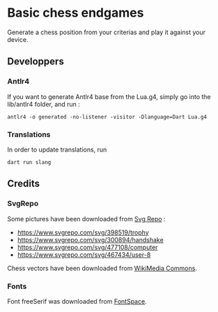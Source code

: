 # Basic chess endgames

Generate a chess position from your criterias and play it against your device.

## Developpers

### Antlr4

If you want to generate Antlr4 base from the Lua.g4, simply go into the lib/antlr4 folder, and run :

```
antlr4 -o generated -no-listener -visitor -Dlanguage=Dart Lua.g4

```

### Translations

In order to update translations, run

```
dart run slang
```

## Credits

### SvgRepo

Some pictures have been downloaded from [Svg Repo](https://www.svgrepo.com/) :
* https://www.svgrepo.com/svg/398519/trophy
* https://www.svgrepo.com/svg/300894/handshake
* https://www.svgrepo.com/svg/477108/computer
* https://www.svgrepo.com/svg/467434/user-8

Chess vectors have been downloaded from [WikiMedia Commons](https://commons.wikimedia.org/wiki/Category:SVG_chess_pieces).

### Fonts

Font freeSerif was downloaded from [FontSpace](https://www.fontspace.com/freeserif-font-f13277).
